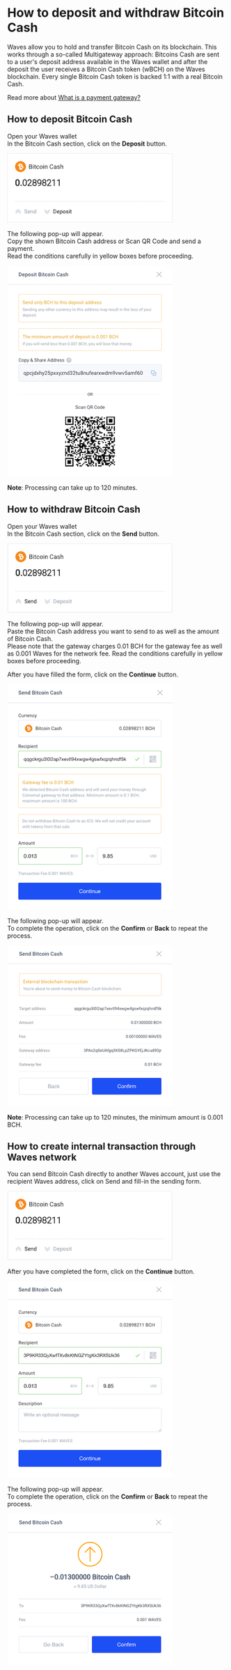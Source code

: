 # How to deposit and withdraw Bitcoin Cash

Waves allow you to hold and transfer Bitcoin Cash on its blockchain. This works through a so-called Multigateway approach: Bitcoins Cash are sent to a user's deposit address available in the Waves wallet and after the deposit the user receives a Bitcoin Cash token \(wBCH\) on the Waves blockchain. Every single Bitcoin Cash token is backed 1:1 with a real Bitcoin Cash.

Read more about [What is a payment gateway?](/waves-client/transfers-and-gateways/payment-gateway.md)

## **How to deposit Bitcoin Cash**

Open your Waves wallet  
In the Bitcoin Cash section, click on the **Deposit** button.

![](/_assets/bch_transfers_01.png)

The following pop-up will appear.  
Copy the shown Bitcoin Cash address or Scan QR Code and send a payment.  
Read the conditions carefully in yellow boxes before proceeding.

![](/_assets/bch_transfers_02.png)

**Note**: Processing can take up to 120 minutes.

## **How to withdraw Bitcoin Cash**

Open your Waves wallet  
In the Bitcoin Cash section, click on the **Send** button.

![](/_assets/bch_transfers_03.png)

The following pop-up will appear.  
Paste the Bitcoin Cash address you want to send to as well as the amount of Bitcoin Cash.  
Please note that the gateway charges 0.01 BCH for the gateway fee as well as 0.001 Waves for the network fee. Read the conditions carefully in yellow boxes before proceeding.

After you have filled the form, click on the **Continue** button.

![](/_assets/bch_transfers_04.png)

The following pop-up will appear.  
To complete the operation, click on the **Confirm** or **Back** to repeat the process.

![](/_assets/bch_transfers_05.png)

**Note**: Processing can take up to 120 minutes, the minimum amount is 0.001 BCH.

## **How to create internal transaction through Waves network**

You can send Bitcoin Cash directly to another Waves account, just use the recipient Waves address, click on Send and fill-in the sending form.

![](/_assets/bch_transfers_06.png)

After you have completed the form, click on the **Continue** button.

![](/_assets/bch_transfers_07.png)

The following pop-up will appear.  
To complete the operation, click on the **Confirm** or **Back** to repeat the process.

![](/_assets/bch_transfers_08.png)

